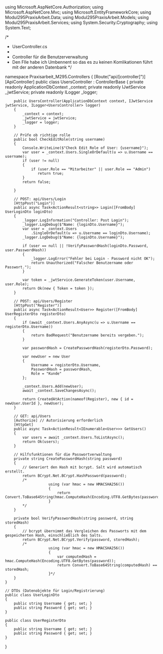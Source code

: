 using Microsoft.AspNetCore.Authorization;
using Microsoft.AspNetCore.Mvc;
using Microsoft.EntityFrameworkCore;
using Modul295PraxisArbeit.Data;
using Modul295PraxisArbeit.Models;
using Modul295PraxisArbeit.Services;
using System.Security.Cryptography;
using System.Text;


/*
 * UserController.cs
 * 
 * Controller für die Benutzerverwaltung
 * Den FIle habe ich Umbennent so das es zu keinen Komlikationen führt mit der anderen Datenbank
 */


namespace Praxisarbeit_M295.Controllers
{
    [Route("api/[controller]")]
    [ApiController]
    public class UsersController : ControllerBase
    {
        private readonly ApplicationDbContext _context;
        private readonly IJwtService _jwtService;
        private readonly ILogger<UsersController> _logger;

        public UsersController(ApplicationDbContext context, IJwtService jwtService, ILogger<UsersController> logger)
        {
            _context = context;
            _jwtService = jwtService;
            _logger = logger;
        }

        // Prüfe ob richtige rolle
        public bool CheckEditRole(string username)
        {
            Console.WriteLine($"Check Edit Role of User: {username}");
            var user = _context.Users.SingleOrDefault(u => u.Username == username);
            if (user != null)
            {
                if (user.Role == "Mitarbeiter" || user.Role == "Admin")
                   return true;
            }
            return false;

        }

        // POST: api/Users/Login
        [HttpPost("Login")]
        public async Task<ActionResult<string>> Login([FromBody] UserLoginDto loginDto)
        {
            _logger.LogInformation("Controller: Post Login");
            _logger.LogDebug($"Name: {loginDto.Username}");
            var user = _context.Users
                .SingleOrDefault(u => u.Username == loginDto.Username);
            _logger.LogDebug($"Name: {loginDto.Username}");

            if (user == null || !VerifyPasswordHash(loginDto.Password, user.PasswordHash))
            {
                _logger.LogError("Fehler bei Login - Password nicht OK");
                return Unauthorized("Falscher Benutzername oder Passwort.");
            }

            var token = _jwtService.GenerateToken(user.Username, user.Role);
            return Ok(new { Token = token });
        }

        // POST: api/Users/Register
        [HttpPost("Register")]
        public async Task<ActionResult<User>> Register([FromBody] UserRegisterDto registerDto)
        {
            if (await _context.Users.AnyAsync(u => u.Username == registerDto.Username))
            {
                return BadRequest("Benutzername bereits vergeben.");
            }

            var passwordHash = CreatePasswordHash(registerDto.Password);

            var newUser = new User
            {
                Username = registerDto.Username,
                PasswordHash = passwordHash,
                Role = "Kunde"
            };

            _context.Users.Add(newUser);
            await _context.SaveChangesAsync();

            return CreatedAtAction(nameof(Register), new { id = newUser.UserId }, newUser);
        }

        // GET: api/Users
        [Authorize] // Autorisierung erforderlich
        [HttpGet]
        public async Task<ActionResult<IEnumerable<User>>> GetUsers()
        {
            var users = await _context.Users.ToListAsync();
            return Ok(users);
        }

        // Hilfsfunktionen für die Passwortverwaltung
        private string CreatePasswordHash(string password)
        {
            // Generiert den Hash mit bcrypt. Salt wird automatisch erstellt.
            return BCrypt.Net.BCrypt.HashPassword(password);
            /*
                        using (var hmac = new HMACSHA256())
                        {
                            return Convert.ToBase64String(hmac.ComputeHash(Encoding.UTF8.GetBytes(password)));
                        }
            */
        }

        private bool VerifyPasswordHash(string password, string storedHash)
        {
            // bcrypt übernimmt das Vergleichen des Passworts mit dem gespeicherten Hash, einschließlich des Salts.
            return BCrypt.Net.BCrypt.Verify(password, storedHash);
            /*
                        using (var hmac = new HMACSHA256())
                        {
                            var computedHash = hmac.ComputeHash(Encoding.UTF8.GetBytes(password));
                            return Convert.ToBase64String(computedHash) == storedHash;
                        }*/
        }
    }

    // DTOs (Datenobjekte für Login/Registrierung)
    public class UserLoginDto
    {
        public string Username { get; set; }
        public string Password { get; set; }
    }

    public class UserRegisterDto
    {
        public string Username { get; set; }
        public string Password { get; set; }
    }
}
